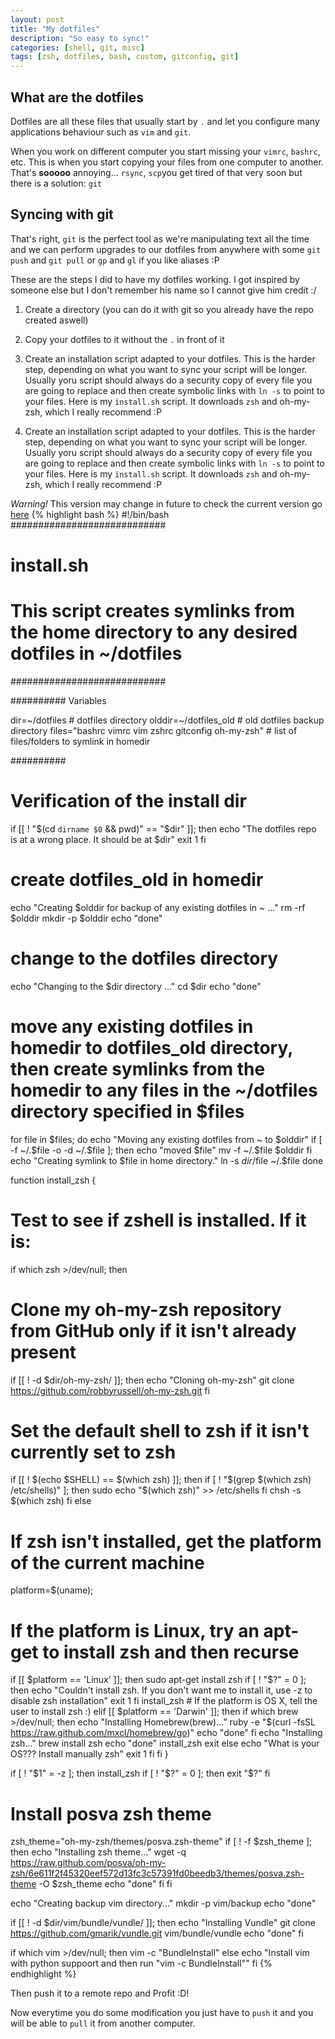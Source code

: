 ```yaml
---
layout: post
title: "My dotfiles"
description: "So easy to sync!"
categories: [shell, git, misc]
tags: [zsh, dotfiles, bash, custom, gitconfig, git]
---
```


## What are the dotfiles

Dotfiles are all these files that usually start by `.` and let you configure many applications behaviour such as `vim` and `git`.

When you work on different computer you start missing your `vimrc`, `bashrc`, etc. This is when you start copying your files from one computer to another. That's **sooooo** annoying... `rsync`, `scp`you get tired of that very soon but there is a solution: `git`

## Syncing with git
That's right, `git` is the perfect tool as we're manipulating text all the time and we can perform upgrades to our dotfiles from anywhere with some `git push` and `git pull` or `gp` and `gl` if you like aliases :P

These are the steps I did to have my dotfiles working. I got inspired by someone else but I don't remember his name so I cannot give him credit :/
1. Create a directory (you can  do it with git so you already have the repo created aswell)
2. Copy your dotfiles to it without the `.` in front of it
3. Create an installation script adapted to your dotfiles. This is the harder step, depending on what you want to sync your script will be longer. Usually yoru script should always do a security copy of every file you are going to replace and then create symbolic links with `ln -s` to point to your files. Here is my `install.sh` script. It downloads `zsh` and oh-my-zsh, which I really recommend :P


3. Create an installation script adapted to your dotfiles. This is the harder step, depending on what you want to sync your script will be longer. Usually yoru script should always do a security copy of every file you are going to replace and then create symbolic links with `ln -s` to point to your files. Here is my `install.sh` script. It downloads `zsh` and oh-my-zsh, which I really recommend :P

_Warning!_ This version may change in future to check the current version go [here](https://github.com/posva/dotfiles/blob/master/install.sh)
{% highlight bash %}
#!/bin/bash
############################
# install.sh
# This script creates symlinks from the home directory to any desired dotfiles in ~/dotfiles
############################

########## Variables

dir=~/dotfiles               # dotfiles directory
olddir=~/dotfiles_old             # old dotfiles backup directory
files="bashrc vimrc vim zshrc gitconfig oh-my-zsh"    # list of files/folders to symlink in homedir

##########

# Verification of the install dir
if [[ ! "$(cd `dirname $0` && pwd)" == "$dir" ]]; then
  echo "The dotfiles repo is at a wrong place. It should be at $dir"
  exit 1
fi

# create dotfiles_old in homedir
echo "Creating $olddir for backup of any existing dotfiles in ~ ..."
rm -rf $olddir
mkdir -p $olddir
echo "done"

# change to the dotfiles directory
echo "Changing to the $dir directory ..."
cd $dir
echo "done"

# move any existing dotfiles in homedir to dotfiles_old directory, then create symlinks from the homedir to any files in the ~/dotfiles directory specified in $files
for file in $files; do
  echo "Moving any existing dotfiles from ~ to $olddir"
  if [ -f ~/.$file -o -d ~/.$file ]; then
    echo "moved $file"
    mv -f ~/.$file $olddir
  fi
  echo "Creating symlink to $file in home directory."
  ln -s $dir/$file ~/.$file
done

function install_zsh {
# Test to see if zshell is installed.  If it is:
if which zsh >/dev/null; then
  # Clone my oh-my-zsh repository from GitHub only if it isn't already present
  if [[ ! -d $dir/oh-my-zsh/ ]]; then
    echo "Cloning oh-my-zsh"
    git clone https://github.com/robbyrussell/oh-my-zsh.git
  fi
  # Set the default shell to zsh if it isn't currently set to zsh
  if [[ ! $(echo $SHELL) == $(which zsh) ]]; then
    if [ ! "$(grep $(which zsh) /etc/shells)" ]; then
      sudo echo "$(which zsh)" >> /etc/shells
    fi
    chsh -s $(which zsh)
  fi
else
  # If zsh isn't installed, get the platform of the current machine
  platform=$(uname);
  # If the platform is Linux, try an apt-get to install zsh and then recurse
  if [[ $platform == 'Linux' ]]; then
    sudo apt-get install zsh
    if [ ! "$?" = 0 ]; then
      echo "Couldn't install zsh. If you don't want me to install it, use -z to disable zsh installation"
      exit 1
    fi
    install_zsh
    # If the platform is OS X, tell the user to install zsh :)
  elif [[ $platform == 'Darwin' ]]; then
    if which brew >/dev/null; then
      echo "Installing Homebrew(brew)..."
      ruby -e "$(curl -fsSL https://raw.github.com/mxcl/homebrew/go)"
      echo "done"
    fi
    echo "Installing zsh..."
    brew install zsh
    echo "done"
    install_zsh
    exit
  else
    echo "What is your OS??? Install manually zsh"
    exit 1
  fi
fi
}

if [ ! "$1" = -z ]; then
  install_zsh
  if [ ! "$?" = 0 ]; then
    exit "$?"
  fi

  # Install posva zsh theme
  zsh_theme="oh-my-zsh/themes/posva.zsh-theme"
  if [ ! -f $zsh_theme ]; then
    echo "Installing zsh theme..."
    wget -q https://raw.github.com/posva/oh-my-zsh/6e611f2f45320eef572d13fc3c57391fd0beedb3/themes/posva.zsh-theme -O $zsh_theme
    echo "done"
  fi
fi

echo "Creating backup vim directory..."
mkdir -p vim/backup
echo "done"

if [[ ! -d $dir/vim/bundle/vundle/ ]]; then
  echo "Installing Vundle"
  git clone https://github.com/gmarik/vundle.git vim/bundle/vundle
  echo "done"
fi

if which vim >/dev/null; then
  vim -c "BundleInstall"
else
  echo "Install vim with python suppoort and then run \"vim -c BundleInstall\""
fi
{% endhighlight %}

Then push it to a remote repo and Profit :D!

Now everytime you do some modification you just have to `push` it and you will be able to `pull` it from another computer.

